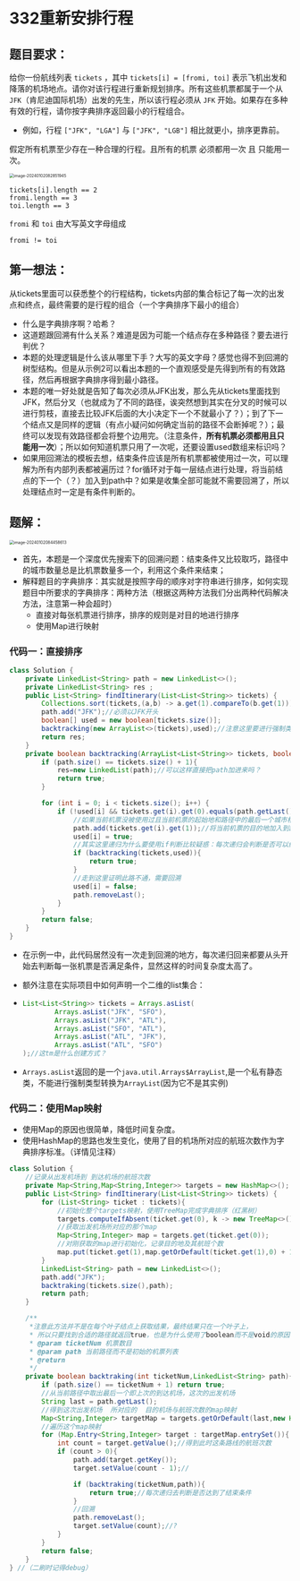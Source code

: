 # 332重新安排行程

## 题目要求：

给你一份航线列表 `tickets` ，其中 `tickets[i] = [fromi, toi]` 表示飞机出发和降落的机场地点。请你对该行程进行重新规划排序。所有这些机票都属于一个从 `JFK`（肯尼迪国际机场）出发的先生，所以该行程必须从 `JFK` 开始。如果存在多种有效的行程，请你按字典排序返回最小的行程组合。

- 例如，行程 `["JFK", "LGA"]` 与 `["JFK", "LGB"]` 相比就更小，排序更靠前。

假定所有机票至少存在一种合理的行程。且所有的机票 必须都用一次 且 只能用一次。

<img src="../../Pic/image-20240102082851945.png" alt="image-20240102082851945" style="zoom:50%;" />

```
tickets[i].length == 2
fromi.length == 3
toi.length == 3
```

`fromi` 和 `toi` 由大写英文字母组成

```
fromi != toi
```

## 第一想法：

从tickets里面可以获悉整个的行程结构，tickets内部的集合标记了每一次的出发点和终点，最终需要的是行程的组合（一个字典排序下最小的组合）

- 什么是字典排序啊？哈希？
- 这道题跟回溯有什么关系？难道是因为可能一个结点存在多种路径？要去进行判优？
- 本题的处理逻辑是什么该从哪里下手？大写的英文字母？感觉也得不到回溯的树型结构。但是从示例2可以看出本题的一个直观感受是先得到所有的有效路径，然后再根据字典排序得到最小路径。
- 本题的唯一好处就是告知了每次必须从JFK出发，那么先从tickets里面找到JFK，然后分叉（也就成为了不同的路径，诶突然想到其实在分叉的时候可以进行剪枝，直接去比较JFK后面的大小决定下一个不就最小了？）；到了下一个结点又是同样的逻辑（有点小疑问如何确定当前的路径不会断掉呢？）；最终可以发现有效路径都会将整个边用完。（注意条件，**所有机票必须都用且只能用一次**）；所以如何知道机票只用了一次呢，还要设置used数组来标识吗？
- 如果用回溯法的模板去想，结束条件应该是所有机票都被使用过一次，可以理解为所有内部列表都被遍历过？for循环对于每一层结点进行处理，将当前结点的下一个（？）加入到path中？如果是收集全部可能就不需要回溯了，所以处理结点时一定是有条件判断的。

## 题解：

<img src="../../Pic/image-20240102084458613.png" alt="image-20240102084458613" style="zoom:50%;" />

- 首先，本题是一个深度优先搜索下的回溯问题：结束条件又比较取巧，路径中的城市数量总是比机票数量多一个，利用这个条件来结束；
- 解释题目的字典排序：其实就是按照字母的顺序对字符串进行排序，如何实现题目中所要求的字典排序：两种方法（根据这两种方法我们分出两种代码解决方法，注意第一种会超时）
	- 直接对每张机票进行排序，排序的规则是对目的地进行排序
	- 使用Map进行映射

### 代码一：直接排序

```java
class Solution {
    private LinkedList<String> path = new LinkedList<>();
    private LinkedList<String> res ;
    public List<String> findItinerary(List<List<String>> tickets) {
        Collections.sort(tickets,(a,b) -> a.get(1).compareTo(b.get(1)));//先对机票进行了排序，ab代表两张不同的机票比较目的地？
        path.add("JFK");//必须以JFK开头
        boolean[] used = new boolean[tickets.size()];
        backtracking(new ArrayList<>(tickets),used);//注意这里要进行强制类型转换
        return res;
    }
    private boolean backtracking(ArrayList<List<String>> tickets, boolean[] used){
        if (path.size() == tickets.size() + 1){
            res=new LinkedList(path);//可以这样直接把path加进来吗？
            return true;
        }

        for (int i = 0; i < tickets.size(); i++) {
            if (!used[i] && tickets.get(i).get(0).equals(path.getLast())){
                //如果当前机票没被使用过且当前机票的起始地和路径中的最后一个城市相同，证明可以使用
                path.add(tickets.get(i).get(1));//将当前机票的目的地加入到路径中
                used[i] = true;
                //其实这里递归为什么要使用if判断比较疑惑：每次递归会判断是否可以结束。
                if (backtracking(tickets,used)){
                    return true;
                }
                //走到这里证明此路不通，需要回溯
                used[i] = false;
                path.removeLast();
            }
        }
        return false;
    }
}
```

- 在示例一中，此代码居然没有一次走到回溯的地方，每次递归回来都要从头开始去判断每一张机票是否满足条件，显然这样的时间复杂度太高了。

- 额外注意在实际项目中如何声明一个二维的list集合：

- ```java
  List<List<String>> tickets = Arrays.asList(
          Arrays.asList("JFK", "SFO"),
          Arrays.asList("JFK", "ATL"),
          Arrays.asList("SFO", "ATL"),
          Arrays.asList("ATL", "JFK"),
          Arrays.asList("ATL", "SFO")
  );//这tm是什么创建方式？
  ```

- `Arrays.asList`返回的是一个`java.util.Arrays$ArrayList`,是一个私有静态类，不能进行强制类型转换为`ArrayList`(因为它不是其实例)

### 代码二：使用Map映射

- 使用Map的原因也很简单，降低时间复杂度。
- 使用HashMap的思路也发生变化，使用了目的机场所对应的航班次数作为字典排序标准。（详情见注释）

```java
class Solution {
    //记录从出发机场到 到达机场的航班次数
    private Map<String,Map<String,Integer>> targets = new HashMap<>();
    public List<String> findItinerary(List<List<String>> tickets) {
        for (List<String> ticket : tickets){
            //初始化整个targets映射，使用TreeMap完成字典排序（红黑树）
            targets.computeIfAbsent(ticket.get(0), k -> new TreeMap<>());
            //获取出发机场所对应的那个map
            Map<String,Integer> map = targets.get(ticket.get(0));
            //对刚获取的map进行初始化，记录目的地及其航班个数
            map.put(ticket.get(1),map.getOrDefault(ticket.get(1),0) + 1);
        }
        LinkedList<String> path = new LinkedList<>();
        path.add("JFK");
        backtraking(tickets.size(),path);
        return path;
    }

    /**
     *注意此方法并不是在每个叶子结点上获取结果，最终结果只在一个叶子上，
     * 所以只要找到合适的路径就返回true，也是为什么使用了boolean而不是void的原因
     * @param ticketNum 机票数目
     * @param path 当前路径而不是初始的机票列表
     * @return
     */
    private boolean backtraking(int ticketNum,LinkedList<String> path){
        if (path.size() == ticketNum + 1) return true;
        //从当前路径中取出最后一个即上次的到达机场，这次的出发机场
        String last = path.getLast();
        //得到这次出发机场  所对应的  目的机场与航班次数的map映射
        Map<String,Integer> targetMap = targets.getOrDefault(last,new HashMap<>());
        //遍历这个map映射
        for (Map.Entry<String,Integer> target : targetMap.entrySet()){
            int count = target.getValue();//得到此时这条路线的航班次数
            if (count > 0){
                path.add(target.getKey());
                target.setValue(count - 1);//

                if (backtraking(ticketNum,path)){
                    return true;//每次递归去判断是否达到了结束条件
                }
                //回溯
                path.removeLast();
                target.setValue(count);//?
            }
        }
        return false;
    }
} //（二刷时记得debug）
```

